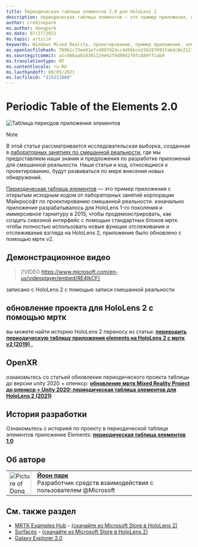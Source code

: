 ```yaml
---
title: Периодическая таблица элементов 2,0 для HoloLens 2
description: периодическая таблица элементов — это пример приложения, обновленный для HoloLens 2 с полным отслеживанием и отслеживанием отслеживания взгляда.
author: cre8ivepark
ms.author: dongpark
ms.date: 07/27/2021
ms.topic: article
keywords: Windows Mixed Reality, проектирование, пример приложения, элементы управления, мртк, набор средств смешанной реальности, Unity, примеры приложений, примеры приложений, открытый исходный код, Microsoft Store, HoloLens, гарнитура смешанной реальности, гарнитура Windows Mixed reality, гарнитура виртуальной реальности, опенкср, open XR, Unity
ms.openlocfilehash: 78961c73ee01efcd097d2dcc4456bce156287691fa6dc8e2121c817e4812bfac
ms.sourcegitcommit: a1c086aa83d381129e62f9d8942f0fc889ffcab0
ms.translationtype: MT
ms.contentlocale: ru-RU
ms.lasthandoff: 08/05/2021
ms.locfileid: "115211860"
---
```

# <a name="periodic-table-of-the-elements-20"></a>Periodic Table of the Elements 2.0
![Таблица периодов приложения элементов](../images/MRDL_PeriodicTable.jpg)

>[!NOTE]
>В этой статье рассматривается исследовательская выборка, созданная в [лабораторных занятиях по смешанной реальности](https://github.com/Microsoft/MRDesignLabs_Unity), где мы предоставляем наши знания и предложения по разработке приложений для смешанной реальности. Наши статьи и код, относящиеся к проектированию, будут развиваться по мере внесения новых обнаружений.

[Периодическая таблица элементов](https://github.com/Microsoft/MRDesignLabs_Unity_PeriodicTable) — это пример приложения с открытым исходным кодом от лабораторных занятий корпорации Майкрософт по проектированию смешанной реальности. изначально приложение разрабатывалось для HoloLens 1-го поколения и иммерсивное гарнитуру в 2015, чтобы продемонстрировать, как создать сквозной интерфейс с помощью стандартных блоков мртк. чтобы полностью использовать новые функции отслеживания и отслеживания взгляда на HoloLens 2, приложение было обновлено с помощью мртк v2. 

## <a name="demo-video"></a>Демонстрационное видео 
> [!VIDEO https://www.microsoft.com/en-us/videoplayer/embed/RE4IkCF]

записано с HoloLens 2 с помощью записи смешанной реальности


## <a name="upgrading-the-project-for-hololens-2-with-mrtk"></a>обновление проекта для HoloLens 2 с помощью мртк
вы можете найти историю HoloLens 2 переносу из статьи: <a href="https://dongyoonpark.medium.com/bringing-the-periodic-table-of-the-elements-app-to-hololens-2-with-mrtk-v2-a6e3d8362158" target="_blank"> **переводить периодическую таблицу приложения elements на HoloLens 2 с мртк v2 (2019)** .</a>

## <a name="openxr"></a>OpenXR 
ознакомьтесь со статьей обновление периодического проекта таблицы до версии unity 2020 + опенкср: <a href="https://dongyoonpark.medium.com/updating-mrtk-mixed-reality-project-to-openxr-unity-2020-periodic-table-of-the-elements-4cf55b0479a4" target="_blank"> **обновление мртк Mixed Reality Project до опенкср + Unity 2020: периодическая таблица элементов для HoloLens 2 (2021)**</a>

## <a name="design-story"></a>История разработки 
Ознакомьтесь с историей по проекту в периодической таблице элементов приложение Elements: [ **периодическая таблица элементов 1,0**](periodic-table-of-the-elements.md)

## <a name="about-the-author"></a>Об авторе

<table style="border-collapse:collapse" padding-left="0px">
<tr>
<td style="border-style: none" width="60px"><img alt="Picture of Dong Yoon Park" width="60" height="60" src="images/dongyoonpark.jpg"></td>
<td style="border-style: none"><a href="http://dongyoonpark.com" target="_blank"><b>Йоон парк</b></a><br>Разработчик средств взаимодействия с пользователем @Microsoft</td>
</tr>
</table>

## <a name="see-also"></a>См. также раздел

* [MRTK Examples Hub](/windows/mixed-reality/mrtk-unity/features/example-scenes/example-hub) - [(скачайте из Microsoft Store в HoloLens 2)](https://www.microsoft.com/en-us/p/mrtk-examples-hub/9mv8c39l2sj4)
* [Surfaces](sampleapp-surfaces.md) - [(скачайте из Microsoft Store в HoloLens 2)](https://www.microsoft.com/en-us/p/surfaces/9nvkpv3sk3x0)
* [Galaxy Explorer 2.0](galaxy-explorer-update.md)